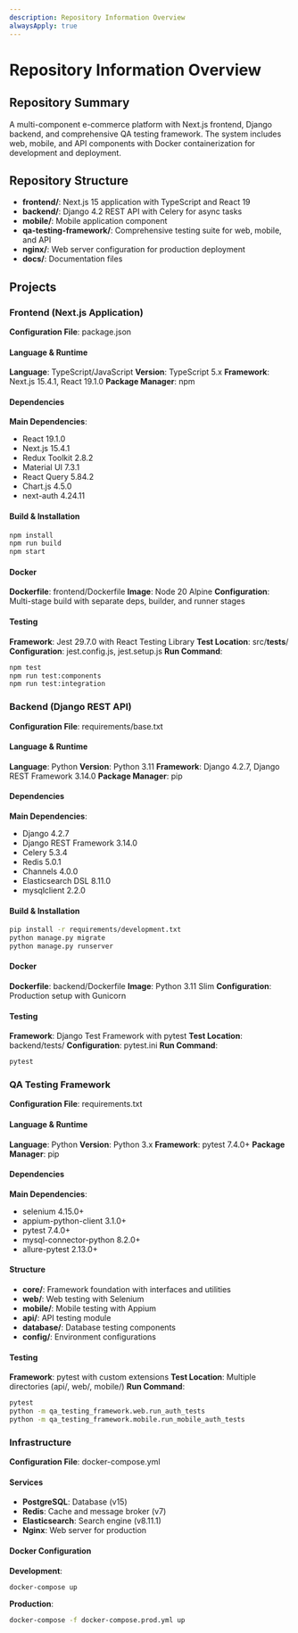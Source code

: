 ```yaml
---
description: Repository Information Overview
alwaysApply: true
---
```


# Repository Information Overview

## Repository Summary
A multi-component e-commerce platform with Next.js frontend, Django backend, and comprehensive QA testing framework. The system includes web, mobile, and API components with Docker containerization for development and deployment.

## Repository Structure
- **frontend/**: Next.js 15 application with TypeScript and React 19
- **backend/**: Django 4.2 REST API with Celery for async tasks
- **mobile/**: Mobile application component
- **qa-testing-framework/**: Comprehensive testing suite for web, mobile, and API
- **nginx/**: Web server configuration for production deployment
- **docs/**: Documentation files

## Projects

### Frontend (Next.js Application)
**Configuration File**: package.json

#### Language & Runtime
**Language**: TypeScript/JavaScript
**Version**: TypeScript 5.x
**Framework**: Next.js 15.4.1, React 19.1.0
**Package Manager**: npm

#### Dependencies
**Main Dependencies**:
- React 19.1.0
- Next.js 15.4.1
- Redux Toolkit 2.8.2
- Material UI 7.3.1
- React Query 5.84.2
- Chart.js 4.5.0
- next-auth 4.24.11

#### Build & Installation
```bash
npm install
npm run build
npm start
```

#### Docker
**Dockerfile**: frontend/Dockerfile
**Image**: Node 20 Alpine
**Configuration**: Multi-stage build with separate deps, builder, and runner stages

#### Testing
**Framework**: Jest 29.7.0 with React Testing Library
**Test Location**: src/__tests__/
**Configuration**: jest.config.js, jest.setup.js
**Run Command**:
```bash
npm test
npm run test:components
npm run test:integration
```

### Backend (Django REST API)
**Configuration File**: requirements/base.txt

#### Language & Runtime
**Language**: Python
**Version**: Python 3.11
**Framework**: Django 4.2.7, Django REST Framework 3.14.0
**Package Manager**: pip

#### Dependencies
**Main Dependencies**:
- Django 4.2.7
- Django REST Framework 3.14.0
- Celery 5.3.4
- Redis 5.0.1
- Channels 4.0.0
- Elasticsearch DSL 8.11.0
- mysqlclient 2.2.0

#### Build & Installation
```bash
pip install -r requirements/development.txt
python manage.py migrate
python manage.py runserver
```

#### Docker
**Dockerfile**: backend/Dockerfile
**Image**: Python 3.11 Slim
**Configuration**: Production setup with Gunicorn

#### Testing
**Framework**: Django Test Framework with pytest
**Test Location**: backend/tests/
**Configuration**: pytest.ini
**Run Command**:
```bash
pytest
```

### QA Testing Framework
**Configuration File**: requirements.txt

#### Language & Runtime
**Language**: Python
**Version**: Python 3.x
**Framework**: pytest 7.4.0+
**Package Manager**: pip

#### Dependencies
**Main Dependencies**:
- selenium 4.15.0+
- appium-python-client 3.1.0+
- pytest 7.4.0+
- mysql-connector-python 8.2.0+
- allure-pytest 2.13.0+

#### Structure
- **core/**: Framework foundation with interfaces and utilities
- **web/**: Web testing with Selenium
- **mobile/**: Mobile testing with Appium
- **api/**: API testing module
- **database/**: Database testing components
- **config/**: Environment configurations

#### Testing
**Framework**: pytest with custom extensions
**Test Location**: Multiple directories (api/, web/, mobile/)
**Run Command**:
```bash
pytest
python -m qa_testing_framework.web.run_auth_tests
python -m qa_testing_framework.mobile.run_mobile_auth_tests
```

### Infrastructure
**Configuration File**: docker-compose.yml

#### Services
- **PostgreSQL**: Database (v15)
- **Redis**: Cache and message broker (v7)
- **Elasticsearch**: Search engine (v8.11.1)
- **Nginx**: Web server for production

#### Docker Configuration
**Development**:
```bash
docker-compose up
```

**Production**:
```bash
docker-compose -f docker-compose.prod.yml up
```